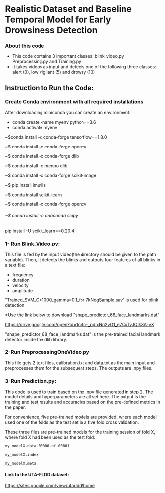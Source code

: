 #  Realistic Dataset and Baseline Temporal Model for Early Drowsiness Detection

### About this code 

- This code contains 3 important classes: blink_video.py, Preprocessing.py and Training.py
- It takes videos as input and detects one of the following three classes: alert (0), low vigliant (5) and drowsy (10)

## Instruction to Run the Code:
### Create Conda environment with all required installations
After downloading miniconda you can create an environment: 

- conda create -name myenv python==3.6
- conda activate myenv

~$conda install -c conda-forge tensorflow==1.8.0

~$ conda install -c conda-forge opencv 

~$ conda install -c conda-forge dlib 

~$ conda install -c menpo dlib

~$ conda install -c conda-forge scikit-image

~$ pip install imutils

~$ conda install scikit-learn

~$ conda install -c conda-forge opencv

###### ~$ conda install -c anaconda scipy

pip install -U scikit_learn==0.20.4

	
### 1- Run Blink_Video.py:

  This file is fed by the input video(the directory should be given to the path variable). Then, it detects the blinks and outputs four features of all blinks in a text file: 
  - frequency
  - duration
  - velocity 
  - amplitude 
  
  "Trained_SVM_C=1000_gamma=0.1_for 7kNegSample.sav" is used for blink detection.
  
  *Use the link below to download "shape_predictor_68_face_landmarks.dat"
  
  https://drive.google.com/open?id=1nrfc-_pdIxNn2yO1_e7CxTyJQIk3A-vX
  
  "shape_predictor_68_face_landmarks.dat" is the pre-trained facial landmark detector inside the dlib library.
  

### 2-Run PreprocessingOneVideo.py

  This file gets 2 text files, calibration.txt and data.txt as the main input and preprocesses them for the subsequent steps. The outputs are .npy files.
  

### 3-Run Prediction.py:

  This code is used to train based on the .npy file generated in step 2. The model details and hyperparameters are all set here. The output is the training and test results and accuracies based on the pre-defined metrics in the paper.
 
  For convenience, five pre-trained models are provided, where each model used one of the folds as the test set in a five fold cross validation.
  
  These three files are pre-trained models for the training session of fold X, where fold X had been used as the test fold:
  
    my_modelX.data-00000-of-00001
    
    my_modelX.index
    
    my_modelX.meta
  

#### Link to the UTA-RLDD dataset:

https://sites.google.com/view/utarldd/home
